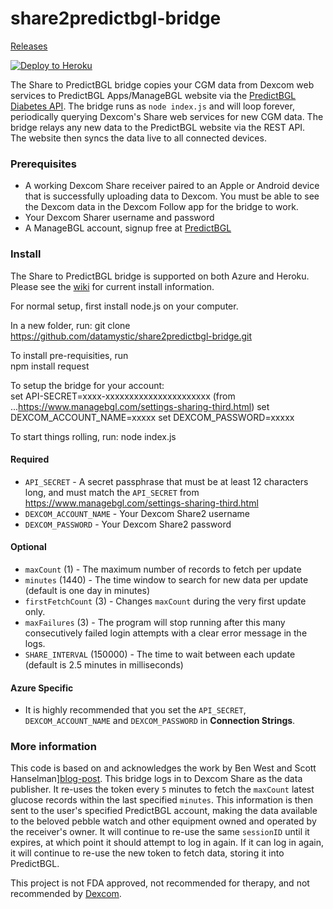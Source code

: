 share2predictbgl-bridge
=======================

[Releases][releases]

[![Deploy to Heroku][heroku-img]][heroku-url]

[releases]: https://github.com/datamystic/share2predictbgl-bridge/releases
[heroku-img]: https://www.herokucdn.com/deploy/button.png
[heroku-url]: https://heroku.com/deploy
[wiki]: https://github.com/datamystic/share2predictbgl-bridge/wiki
[dexcom-eula]: http://www.dexcom.com/node/5421
[azure-environment]: https://github.com/projectkudu/kudu/wiki/Azure-runtime-environment
[blog-post]: http://www.hanselman.com/blog/BridgingDexcomShareCGMReceiversAndNightscout.aspx
[signup]: https://www.managebgl.com/
[diabetes-api]: https://www.managebgl.com/api/api-REST.html

The Share to PredictBGL bridge copies your CGM data from Dexcom web services to
PredictBGL Apps/ManageBGL website via the [PredictBGL Diabetes API][diabetes-api].
The bridge runs as `node index.js` and will loop
forever, periodically querying Dexcom's Share web services for new CGM data.
The bridge relays any new data to the PredictBGL website via the REST API.  
The website then syncs the
data live to all connected devices.

### Prerequisites

* A working Dexcom Share receiver paired to an Apple or Android device that is
  successfully uploading data to Dexcom.  You must be able to see the Dexcom
  data in the Dexcom Follow app for the bridge to work.
* Your Dexcom Sharer username and password
* A ManageBGL account, signup free at [PredictBGL][signup]

### Install

The Share to PredictBGL bridge is supported on both Azure and Heroku.  Please
see the [wiki][wiki] for current install information.

For normal setup, first install node.js on your computer.

In a new folder, run:
  git clone https://github.com/datamystic/share2predictbgl-bridge.git

To install pre-requisities, run  
  npm install request

To setup the bridge for your account:  
  set API-SECRET=xxxx-xxxxxxxxxxxxxxxxxxxxxx  (from ...https://www.managebgl.com/settings-sharing-third.html)
  set DEXCOM_ACCOUNT_NAME=xxxxx
  set DEXCOM_PASSWORD=xxxxx

To start things rolling, run:
  node index.js

#### Required

* `API_SECRET` - A secret passphrase that must be at least 12 characters long, and must match the `API_SECRET` from https://www.managebgl.com/settings-sharing-third.html
* `DEXCOM_ACCOUNT_NAME` - Your Dexcom Share2 username
* `DEXCOM_PASSWORD` - Your Dexcom Share2 password

#### Optional

* `maxCount` (1) - The maximum number of records to fetch per update
* `minutes` (1440) - The time window to search for new data per update (default is one day in minutes)
* `firstFetchCount` (3) - Changes `maxCount` during the very first update only.
* `maxFailures` (3) - The program will stop running after this many
  consecutively failed login attempts with a clear error message in the logs.
* `SHARE_INTERVAL` (150000) - The time to wait between each update (default is 2.5 minutes in milliseconds)

#### Azure Specific

* It is highly recommended that you set the `API_SECRET`, `DEXCOM_ACCOUNT_NAME` and `DEXCOM_PASSWORD` in **Connection Strings**.

### More information

This code is based on and acknowledges the work by Ben West and 
Scott Hanselman][blog-post]. This bridge logs in to Dexcom
Share as the data publisher.  It re-uses the token every `5` minutes to fetch
the `maxCount` latest glucose records within the last specified `minutes`.
This information is then sent to the user's specified PredictBGL account,
making the data available to the beloved pebble watch and other equipment owned
and operated by the receiver's owner.  It will continue to re-use the same
`sessionID` until it expires, at which point it should attempt to log in again.
If it can log in again, it will continue to re-use the new token to fetch data,
storing it into PredictBGL.

This project is not FDA approved, not recommended for therapy, and not
recommended by [Dexcom][dexcom-eula].

